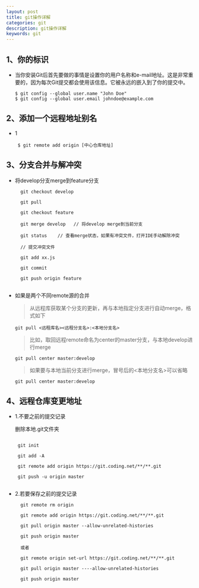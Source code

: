 ```yaml
---
layout: post
title: git操作详解
categories: git
description: git操作详解
keywords: git
---
```


## 1、你的标识

* 当你安装Git后首先要做的事情是设置你的用户名称和e-mail地址。这是非常重要的，因为每次Git提交都会使用该信息。它被永远的嵌入到了你的提交中。
    
    ```
    $ git config --global user.name "John Doe"
    $ git config --global user.email johndoe@example.com 
    
    ```
    
## 2、添加一个远程地址别名
* 1

   ```
    $ git remote add origin [中心仓库地址]
   ```

## 3、分支合并与解冲突

* 将develop分支merge到feature分支
   
  ``` 
    git checkout develop
    
    git pull
    
    git checkout feature
    
    git merge develop   // 将develop merge到当前分支
    
    git status    // 查看merge状态，如果有冲突文件，打开IDE手动解除冲突
    
    // 提交冲突文件
    
    git add xx.js     
    
    git commit
    
    git push origin feature
        
  ``` 
* 如果是两个不同remote源的合并

   >从远程库获取某个分支的更新，再与本地指定分支进行自动merge，格式如下

  ```
  git pull <远程库名><远程分支名>:<本地分支名>
  ``` 
  >比如，取回远程remote命名为center的master分支，与本地develop进行merge
  ```
  git pull center master:develop
  ``` 
  >如果要与本地当前分支进行merge，冒号后的<本地分支名>可以省略
  ```
  git pull center master:develop
  ``` 

## 4、远程仓库变更地址

* 1.不要之前的提交记录

  删除本地.git文件夹
  
  ```
  
   git init  
    
   git add -A    
    
   git remote add origin https://git.coding.net/**/**.git
     
   git push -u origin master
   
   ```
   
* 2.若要保存之前的提交记录

  ```
    git remote rm origin
       
    git remote add origin https://git.coding.net/**/**.git
       
    git pull origin master --allow-unrelated-histories    
     
    git push origin master
     
    或者
     
    git remote origin set-url https://git.coding.net/**/**.git
     
    git pull origin master ----allow-unrelated-histories
     
    git push origin master
    
    ```
